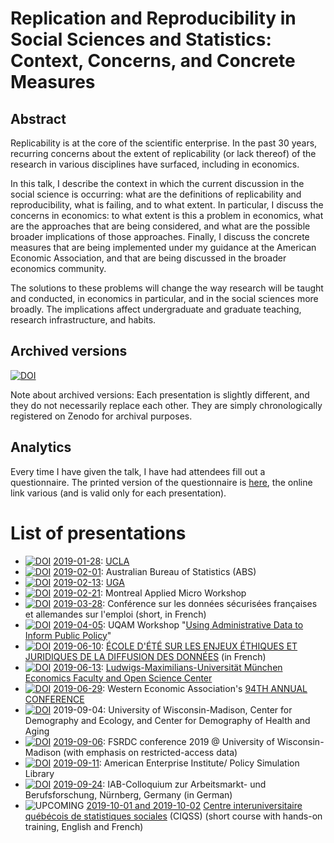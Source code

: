 

#  Replication and Reproducibility in Social Sciences and Statistics: Context, Concerns, and Concrete Measures

## Abstract

Replicability is at the core of the scientific enterprise. In the past 30 years,
recurring concerns about the extent of replicability  (or lack thereof) of the research in various disciplines have surfaced, including in economics.

In this talk, I describe the context in which the current discussion in the
social science is occurring: what are the definitions of replicability and
reproducibility, what is failing, and to what extent. In particular, I discuss
the concerns in economics: to what extent is this a problem in economics, what
are the approaches that are being considered, and what are the possible broader
implications of those approaches. Finally, I discuss the concrete measures that
are being implemented under my guidance at the American  Economic Association,
and that are being discussed in the broader economics community.

The solutions to these problems will change the way research will be taught
and conducted, in economics in particular, and in the social sciences more
broadly. The implications affect undergraduate and graduate teaching, research
infrastructure, and habits.

## Archived versions
[![DOI](https://zenodo.org/badge/DOI/10.5281/zenodo.2573123.svg)](https://doi.org/10.5281/zenodo.2573123)

Note about archived versions: Each presentation is slightly different, and they do not necessarily replace each other. They are simply chronologically registered on Zenodo for archival purposes.

## Analytics

Every time I have given the talk, I have had attendees fill out a questionnaire. The printed version of the questionnaire is [here](Replicability%20and%20you%20-%20Vilhuber2019.pdf), the online link various (and is valid only for each presentation). 

# List of presentations

 + [![DOI](https://zenodo.org/badge/DOI/10.5281/zenodo.2573124.svg)](https://doi.org/10.5281/zenodo.2573124) [2019-01-28](https://doi.org/10.5281/zenodo.2573124): [UCLA](https://socialsciences.ucla.edu/event/lars-vilhuber-cornell-university/) 
 + [![DOI](https://zenodo.org/badge/DOI/10.5281/zenodo.2573126.svg)](https://doi.org/10.5281/zenodo.2573126) [2019-02-01](https://doi.org/10.5281/zenodo.2573126): Australian Bureau of Statistics (ABS) 
 + [![DOI](https://zenodo.org/badge/DOI/10.5281/zenodo.2573128.svg)](https://doi.org/10.5281/zenodo.2573128) [2019-02-13](https://doi.org/10.5281/zenodo.2573128): [UGA](https://calendar.uga.edu/event/replication_and_reproducibility_in_the_social_sciences_context_concerns_and_concrete_measures) 
 + [![DOI](https://zenodo.org/badge/DOI/10.5281/zenodo.2575094.svg)](https://doi.org/10.5281/zenodo.2575094) [2019-02-21](https://doi.org/10.5281/zenodo.2575094): Montreal Applied Micro Workshop 
 + [![DOI](https://zenodo.org/badge/DOI/10.5281/zenodo.2621959.svg)](https://doi.org/10.5281/zenodo.2621959) [2019-03-28](https://doi.org/10.5281/zenodo.2621959): Conférence sur les données sécurisées françaises et allemandes sur l'emploi (short, in French) 
 + [![DOI](https://zenodo.org/badge/DOI/10.5281/zenodo.2649241.svg)](https://doi.org/10.5281/zenodo.2649241) [2019-04-05](https://doi.org/10.5281/zenodo.2649241): UQAM Workshop "[Using Administrative Data to Inform Public Policy](https://grch.esg.uqam.ca/en/workshop-april-5-2019/)" 
 + [![DOI](https://zenodo.org/badge/DOI/10.5281/zenodo.3242569.svg)](https://doi.org/10.5281/zenodo.3242569) [2019-06-10](https://doi.org/10.5281/zenodo.3242569): [ÉCOLE D'ÉTÉ SUR LES ENJEUX ÉTHIQUES ET JURIDIQUES DE LA DIFFUSION DES DONNÉES](https://www.ciqss.org/evenement/ecole-d-ete/enjeux-ethiques-et-juridiques-du-partage-et-de-la-diffusion-des-donnees-aux) (in French) 
 + [![DOI](https://zenodo.org/badge/DOI/10.5281/zenodo.3245369.svg)](https://doi.org/10.5281/zenodo.3245369) [2019-06-13](https://doi.org/10.5281/zenodo.3245369): [Ludwigs-Maximilians-Universität München Economics Faculty and Open Science Center](https://www.osc.uni-muenchen.de/news/vilhuber/index.html) 
 + [![DOI](https://zenodo.org/badge/DOI/10.5281/zenodo.3263879.svg)](https://doi.org/10.5281/zenodo.3263879)  [2019-06-29](https://event.crowdcompass.com/weai2019ac/activity/OG58jV9pD3): Western Economic Association's [94TH ANNUAL CONFERENCE](https://weai.org/conferences/view/2/94th-Annual-Conference) 
 + [![DOI](https://zenodo.org/badge/DOI/10.5281/zenodo.3386553.svg)](https://doi.org/10.5281/zenodo.3386553) 2019-09-04: University of Wisconsin-Madison, Center for Demography and Ecology, and Center for Demography of Health and Aging
 + [![DOI](https://zenodo.org/badge/DOI/10.5281/zenodo.3402470.svg)](https://doi.org/10.5281/zenodo.3402470) [2019-09-06](https://rdc.wisc.edu/2019-fsrdc/): FSRDC conference 2019 @ University of Wisconsin-Madison (with emphasis on restricted-access data)
 + [![DOI](https://zenodo.org/badge/DOI/10.5281/zenodo.3403351.svg)](https://doi.org/10.5281/zenodo.3403351) [2019-09-11](https://www.aei.org/events/the-policy-simulation-library-dc-meeting-promoting-transparency-and-reproducibility-at-the-american-economic-association/): American Enterprise Institute/ Policy Simulation Library
 + [![DOI](https://zenodo.org/badge/DOI/10.5281/zenodo.3457937.svg)](https://doi.org/10.5281/zenodo.3457937) [2019-09-24](http://doku.iab.de/veranstaltungen/2019/coll2019_Vilhuber.pdf): IAB-Colloquium zur Arbeitsmarkt- und Berufsforschung, Nürnberg, Germany (in German)
 + ![UPCOMING](https://img.shields.io/badge/Soon-10.5281%2Fxxxx-orange) [2019-10-01 and 2019-10-02](https://www.ciqss.org/evenement/reproductibilite-en-sciences-sociales-contexte-preoccupations-et-mesures-concretes) [Centre interuniversitaire québécois de statistiques sociales](https://www.ciqss.org/a-propos) (CIQSS) (short course with hands-on training, English and French)


